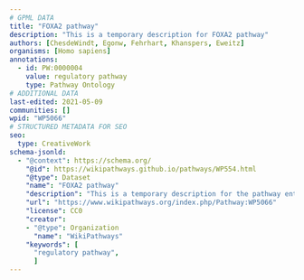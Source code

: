 ```yaml
---
# GPML DATA
title: "FOXA2 pathway"
description: "This is a temporary description for FOXA2 pathway"
authors: [ChesdeWindt, Egonw, Fehrhart, Khanspers, Eweitz]
organisms: [Homo sapiens]
annotations:
  - id: PW:0000004
    value: regulatory pathway
    type: Pathway Ontology
# ADDITIONAL DATA
last-edited: 2021-05-09
communities: []
wpid: "WP5066"
# STRUCTURED METADATA FOR SEO
seo:
  type: CreativeWork
schema-jsonld:
  - "@context": https://schema.org/
    "@id": https://wikipathways.github.io/pathways/WP554.html
    "@type": Dataset
    "name": "FOXA2 pathway"
    "description": "This is a temporary description for the pathway entitled: FOXA2 pathway"
    "url": "https://www.wikipathways.org/index.php/Pathway:WP5066"
    "license": CC0
    "creator":
    - "@type": Organization
      "name": "WikiPathways"
    "keywords": [
      "regulatory pathway",
      ]
---
```


